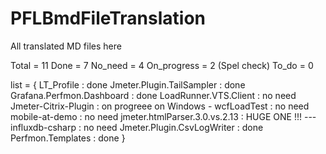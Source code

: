 # PFLBmdFileTranslation
All translated
MD files here



Total 		= 11
Done  		= 7
No_need 	= 4
On_progress 	= 2 (Spel check)
To_do 		= 0

list = {
	LT_Profile 			: done
	Jmeter.Plugin.TailSampler 	: done
	Grafana.Perfmon.Dashboard 	: done
	LoadRunner.VTS.Client 		: no need 
	Jmeter-Citrix-Plugin 		: on progreee on Windows - 
	wcfLoadTest 			: no need
	mobile-at-demo 		: no need
	jmeter.htmlParser.3.0.vs.2.13  : HUGE ONE !!! 	---
	influxdb-csharp 		: no need
	Jmeter.Plugin.CsvLogWriter 	: done
	Perfmon.Templates 		: done
}
